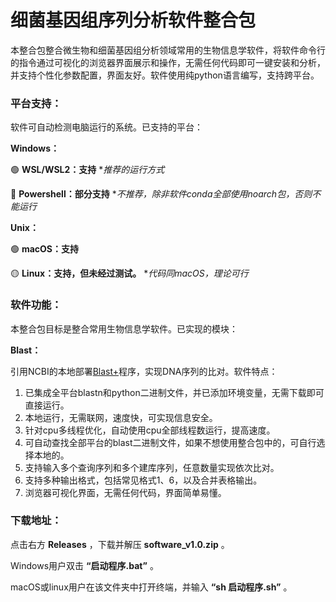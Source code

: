 # 细菌基因组序列分析软件整合包
本整合包整合微生物和细菌基因组分析领域常用的生物信息学软件，将软件命令行的指令通过可视化的浏览器界面展示和操作，无需任何代码即可一键安装和分析，并支持个性化参数配置，界面友好。软件使用纯python语言编写，支持跨平台。

### 平台支持：
软件可自动检测电脑运行的系统。已支持的平台：

**Windows：**

:green_circle: **WSL/WSL2：支持** **推荐的运行方式*

:red_circle: **Powershell：部分支持** **不推荐，除非软件conda全部使用noarch包，否则不能运行*

**Unix：**

:green_circle: **macOS：支持**

:yellow_circle: **Linux：支持，但未经过测试。** **代码同macOS，理论可行*

### 软件功能：

本整合包目标是整合常用生物信息学软件。已实现的模块：

**Blast：**

引用NCBI的本地部署[Blast+](https://blast.ncbi.nlm.nih.gov/doc/blast-help/downloadblastdata.html)程序，实现DNA序列的比对。软件特点：

1. 已集成全平台blastn和python二进制文件，并已添加环境变量，无需下载即可直接运行。
2. 本地运行，无需联网，速度快，可实现信息安全。
3. 针对cpu多线程优化，自动使用cpu全部线程数运行，提高速度。
4. 可自动查找全部平台的blast二进制文件，如果不想使用整合包中的，可自行选择本地的。
5. 支持输入多个查询序列和多个建库序列，任意数量实现依次比对。
6. 支持多种输出格式，包括常见格式1、6，以及合并表格输出。
7. 浏览器可视化界面，无需任何代码，界面简单易懂。

### 下载地址：

点击右方 **Releases** ，下载并解压 **software_v1.0.zip** 。

Windows用户双击 **“启动程序.bat”** 。

macOS或linux用户在该文件夹中打开终端，并输入 **“sh 启动程序.sh”** 。
